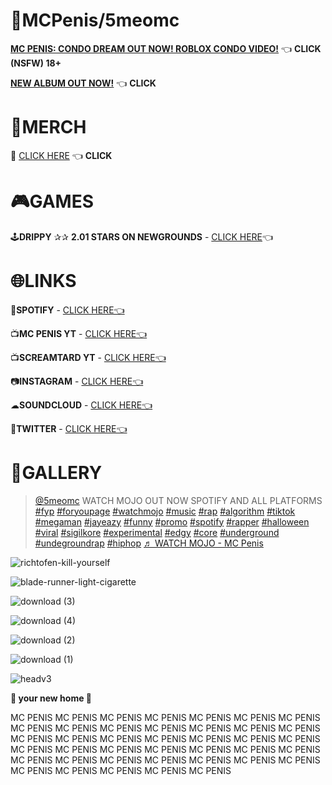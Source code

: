 # 🌃MCPenis/5meomc

**[MC PENIS: CONDO DREAM OUT NOW! ROBLOX CONDO VIDEO!](https://www.xvideos.com/video77857127/mc_penis_condo_dream)** 👈 **CLICK (NSFW) 18+**

**[NEW ALBUM OUT NOW!](https://open.spotify.com/album/1RVCayn0LMIwyFSldHlbOU?si=lc7jut_aRIK65CQ803B3UA)** 👈 **CLICK**

# 🏪MERCH

🛒 [CLICK HERE](https://5meomc.printify.me/products)  👈 **CLICK**

# 🎮GAMES

🕹**DRIPPY** ✰✰ **2.01 STARS ON NEWGROUNDS** - [CLICK HERE]( https://www.newgrounds.com/portal/view/849352)👈

# 🌐LINKS

🎵**SPOTIFY** - [CLICK HERE👈](https://open.spotify.com/artist/5lDAjxt5f3kf3HhuTbmaja?si=pgiW6MfURsOiYL4HiiKuVA)

📺**MC PENIS YT** - [CLICK HERE👈](https://www.youtube.com/channel/UCdJREfEoXFABKWxv57Y-MBA)

📺**SCREAMTARD YT** - [CLICK HERE👈](https://www.youtube.com/channel/UCVzpnXOYzVWJwPOg-CXQYuA)

📷**INSTAGRAM** - [CLICK HERE👈](https://www.instagram.com/5meomc/)

☁**SOUNDCLOUD** - [CLICK HERE👈](https://soundcloud.com/mcpeni2)

🐥**TWITTER** - [CLICK HERE👈](https://twitter.com/Screamtard)

# 🎨GALLERY

<blockquote class="tiktok-embed" cite="https://www.tiktok.com/@5meomc/video/7297391282786143530" data-video-id="7297391282786143530" style="max-width: 605px;min-width: 325px;" > <section> <a target="_blank" title="@5meomc" href="https://www.tiktok.com/@5meomc?refer=embed">@5meomc</a> WATCH MOJO OUT NOW SPOTIFY AND ALL PLATFORMS <a title="fyp" target="_blank" href="https://www.tiktok.com/tag/fyp?refer=embed">#fyp</a> <a title="foryoupage" target="_blank" href="https://www.tiktok.com/tag/foryoupage?refer=embed">#foryoupage</a> <a title="watchmojo" target="_blank" href="https://www.tiktok.com/tag/watchmojo?refer=embed">#watchmojo</a> <a title="music" target="_blank" href="https://www.tiktok.com/tag/music?refer=embed">#music</a> <a title="rap" target="_blank" href="https://www.tiktok.com/tag/rap?refer=embed">#rap</a> <a title="algorithm" target="_blank" href="https://www.tiktok.com/tag/algorithm?refer=embed">#algorithm</a> <a title="tiktok" target="_blank" href="https://www.tiktok.com/tag/tiktok?refer=embed">#tiktok</a> <a title="megaman" target="_blank" href="https://www.tiktok.com/tag/megaman?refer=embed">#megaman</a> <a title="jayeazy" target="_blank" href="https://www.tiktok.com/tag/jayeazy?refer=embed">#jayeazy</a> <a title="funny" target="_blank" href="https://www.tiktok.com/tag/funny?refer=embed">#funny</a> <a title="promo" target="_blank" href="https://www.tiktok.com/tag/promo?refer=embed">#promo</a> <a title="spotify" target="_blank" href="https://www.tiktok.com/tag/spotify?refer=embed">#spotify</a> <a title="rapper" target="_blank" href="https://www.tiktok.com/tag/rapper?refer=embed">#rapper</a> <a title="halloween" target="_blank" href="https://www.tiktok.com/tag/halloween?refer=embed">#halloween</a> <a title="viral" target="_blank" href="https://www.tiktok.com/tag/viral?refer=embed">#viral</a> <a title="sigilkore" target="_blank" href="https://www.tiktok.com/tag/sigilkore?refer=embed">#sigilkore</a> <a title="experimental" target="_blank" href="https://www.tiktok.com/tag/experimental?refer=embed">#experimental</a> <a title="edgy" target="_blank" href="https://www.tiktok.com/tag/edgy?refer=embed">#edgy</a> <a title="core" target="_blank" href="https://www.tiktok.com/tag/core?refer=embed">#core</a> <a title="underground" target="_blank" href="https://www.tiktok.com/tag/underground?refer=embed">#underground</a> <a title="undegroundrap" target="_blank" href="https://www.tiktok.com/tag/undegroundrap?refer=embed">#undegroundrap</a> <a title="hiphop" target="_blank" href="https://www.tiktok.com/tag/hiphop?refer=embed">#hiphop</a> <a target="_blank" title="♬ WATCH MOJO - MC Penis" href="https://www.tiktok.com/music/WATCH-MOJO-7293278789655087106?refer=embed">♬ WATCH MOJO - MC Penis</a> </section> </blockquote> <script async src="https://www.tiktok.com/embed.js"></script>

![richtofen-kill-yourself](https://github.com/PlanetaryVision/PlanetaryVision.github.io/assets/111039846/a4df18bc-2858-4770-bf24-c00f403a26dd)

![blade-runner-light-cigarette](https://github.com/PlanetaryVision/PlanetaryVision.github.io/assets/111039846/1526e754-5b9d-4500-9933-3218a8bb4639)

![download (3)](https://user-images.githubusercontent.com/111039846/235381743-ad5694ed-fed1-45c8-9d5f-c6d1965fccb1.gif)

![download (4)](https://user-images.githubusercontent.com/111039846/235381746-bf70bbfe-2b50-4008-bbbf-75cf157c11bb.gif)

![download (2)](https://user-images.githubusercontent.com/111039846/235381760-60974ae1-97c2-4451-8830-985993ad10c6.gif)

![download (1)](https://user-images.githubusercontent.com/111039846/235381762-51940659-8676-4c84-b057-03093d6ac264.gif)

![headv3](https://github.com/PlanetaryVision/PlanetaryVision.github.io/assets/111039846/4df168fd-b3d0-468c-a13d-5cf57ff553c5)

**🏡 your new home 🏡**

MC PENIS MC PENIS MC PENIS MC PENIS MC PENIS MC PENIS MC PENIS MC PENIS MC PENIS MC PENIS MC PENIS MC PENIS MC PENIS MC PENIS MC PENIS MC PENIS MC PENIS MC PENIS MC PENIS 
MC PENIS MC PENIS MC PENIS MC PENIS MC PENIS MC PENIS MC PENIS MC PENIS MC PENIS MC PENIS MC PENIS MC PENIS MC PENIS MC PENIS MC PENIS MC PENIS MC PENIS MC PENIS MC PENIS MC PENIS MC PENIS 
